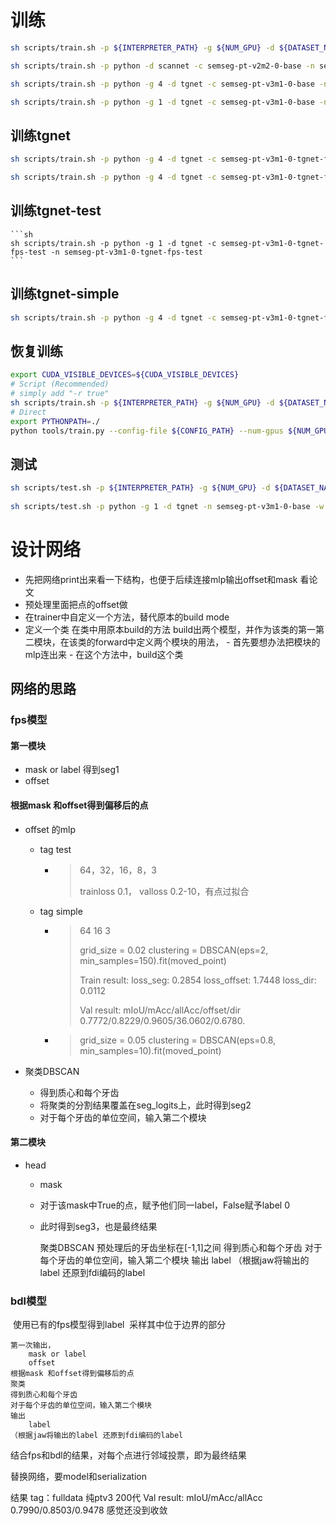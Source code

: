 # 训练
```sh
sh scripts/train.sh -p ${INTERPRETER_PATH} -g ${NUM_GPU} -d ${DATASET_NAME} -c ${CONFIG_NAME} -n ${EXP_NAME}
```
```sh
sh scripts/train.sh -p python -d scannet -c semseg-pt-v2m2-0-base -n semseg-pt-v2m2-0-base
```
```sh
sh scripts/train.sh -p python -g 4 -d tgnet -c semseg-pt-v3m1-0-base -n semseg-pt-v3m1-0-base
```

```sh
sh scripts/train.sh -p python -g 1 -d tgnet -c semseg-pt-v3m1-0-base -n semseg-pt-v3m1-0-base
```
## 训练tgnet

```sh
sh scripts/train.sh -p python -g 4 -d tgnet -c semseg-pt-v3m1-0-tgnet-fps -n semseg-pt-v3m1-0-tgnet-fps
```
```sh
sh scripts/train.sh -p python -g 4 -d tgnet -c semseg-pt-v3m1-0-tgnet-fps -n semseg-pt-v3m1-0-tgnet-fps -r true
```

## 训练tgnet-test
    ```sh
    sh scripts/train.sh -p python -g 1 -d tgnet -c semseg-pt-v3m1-0-tgnet-fps-test -n semseg-pt-v3m1-0-tgnet-fps-test
    ```

## 训练tgnet-simple

```sh
sh scripts/train.sh -p python -g 4 -d tgnet -c semseg-pt-v3m1-0-tgnet-fps-simple -n semseg-pt-v3m1-0-tgnet-fps-simple
```





## 恢复训练

```sh
export CUDA_VISIBLE_DEVICES=${CUDA_VISIBLE_DEVICES}
# Script (Recommended)
# simply add "-r true"
sh scripts/train.sh -p ${INTERPRETER_PATH} -g ${NUM_GPU} -d ${DATASET_NAME} -c ${CONFIG_NAME} -n ${EXP_NAME} -r true
# Direct
export PYTHONPATH=./
python tools/train.py --config-file ${CONFIG_PATH} --num-gpus ${NUM_GPU} --options save_path=${SAVE_PATH} resume=True weight=${CHECKPOINT_PATH}
```

## 测试

```sh
sh scripts/test.sh -p ${INTERPRETER_PATH} -g ${NUM_GPU} -d ${DATASET_NAME} -n ${EXP_NAME} -w ${CHECKPOINT_NAME}
    
sh scripts/test.sh -p python -g 1 -d tgnet -n semseg-pt-v3m1-0-base -w model_best
```



# 设计网络

- 先把网络print出来看一下结构，也便于后续连接mlp输出offset和mask
  看论文
- 预处理里面把点的offset做
- 在trainer中自定义一个方法，替代原本的build mode
- 定义一个类 在类中用原本build的方法 build出两个模型，并作为该类的第一第二模块，在该类的forward中定义两个模块的用法，
      - 首先要想办法把模块的mlp连出来
      - 在这个方法中，build这个类



## 网络的思路

### fps模型

####     第一模块

   - mask or label 得到seg1
   - offset

####     根据mask 和offset得到偏移后的点

   - offset 的mlp
        - tag test 
        	- > 64，32，16，8，3 
        	  >
        	  > trainloss 0.1， valloss 0.2-10，有点过拟合
        	
        - tag simple
        
          - > 64 16 3  
            >
            > grid_size = 0.02 clustering = DBSCAN(eps=2, min_samples=150).fit(moved_point)
            >
            > Train result: loss_seg: 0.2854 loss_offset: 1.7448 loss_dir: 0.0112 
            >
            > Val result: mIoU/mAcc/allAcc/offset/dir 0.7772/0.8229/0.9605/36.0602/0.6780.
        
          - > grid_size = 0.05 clustering = DBSCAN(eps=0.8, min_samples=10).fit(moved_point)
        
        
        
   - 聚类DBSCAN

        - 得到质心和每个牙齿
        - 将聚类的分割结果覆盖在seg_logits上，此时得到seg2
        - 对于每个牙齿的单位空间，输入第二个模块


#### 第二模块

- head
  - mask
  - 对于该mask中True的点，赋予他们同一label，False赋予label 0
  - 此时得到seg3，也是最终结果






    聚类DBSCAN
        预处理后的牙齿坐标在[-1,1]之间
    得到质心和每个牙齿
    对于每个牙齿的单位空间，输入第二个模块
    输出
        label
    （根据jaw将输出的label 还原到fdi编码的label

### bdl模型

​    使用已有的fps模型得到label
​    采样其中位于边界的部分

    第一次输出，
        mask or label
        offset
    根据mask 和offset得到偏移后的点
    聚类
    得到质心和每个牙齿
    对于每个牙齿的单位空间，输入第二个模块
    输出
        label
    （根据jaw将输出的label 还原到fdi编码的label

结合fps和bdl的结果，对每个点进行邻域投票，即为最终结果


替换网络，要model和serialization


结果
tag：fulldata
    纯ptv3 200代 
    Val result: mIoU/mAcc/allAcc 0.7990/0.8503/0.9478
    感觉还没到收敛